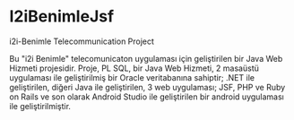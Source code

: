 # I2iBenimleJsf
i2i-Benimle Telecommunication Project


Bu "i2i Benimle" telecomunicaton uygulaması için geliştirilen bir Java Web Hizmeti projesidir. Proje, PL SQL, bir Java Web Hizmeti, 2 masaüstü uygulaması ile geliştirilmiş bir Oracle veritabanına sahiptir; .NET ile geliştirilen, diğeri Java ile geliştirilen, 3 web uygulaması; JSF, PHP ve Ruby on Rails ve son olarak Android Studio ile geliştirilen bir android uygulaması ile geliştirilmiştir.
